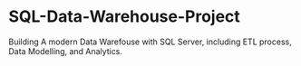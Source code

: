 # SQL-Data-Warehouse-Project
Building A modern Data Warefouse with SQL Server, including ETL process, Data Modelling, and Analytics.
